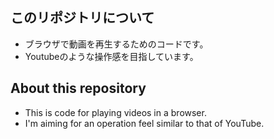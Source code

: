 ## このリポジトリについて
- ブラウザで動画を再生するためのコードです。
- Youtubeのような操作感を目指しています。

## About this repository
- This is code for playing videos in a browser.
- I'm aiming for an operation feel similar to that of YouTube.
